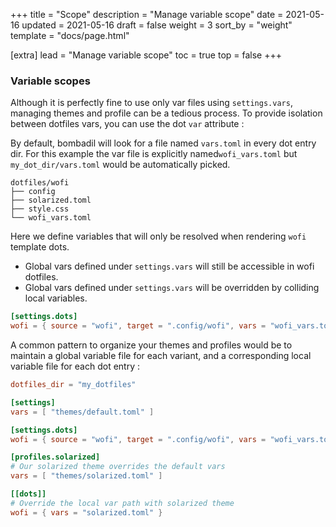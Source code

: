 +++
title = "Scope"
description = "Manage variable scope"
date = 2021-05-16
updated = 2021-05-16
draft = false
weight = 3
sort_by = "weight"
template = "docs/page.html"

[extra]
lead = "Manage variable scope"
toc = true
top = false
+++

### Variable scopes

Although it is perfectly fine to use only var files using `settings.vars`, managing themes and profile can be a tedious
process. To provide isolation between dotfiles vars, you can use the dot `var` attribute :

By default, bombadil will look for a file named `vars.toml` in every dot entry dir.
For this example the var file is explicitly named`wofi_vars.toml` but `my_dot_dir/vars.toml` would be automatically picked.


```
dotfiles/wofi
├── config
├── solarized.toml
├── style.css
└── wofi_vars.toml
```

Here we define variables that will only be resolved when rendering `wofi` template dots.
- Global vars defined under `settings.vars` will still be accessible in wofi dotfiles.
- Global vars defined under `settings.vars` will be overridden by colliding local variables.

```toml
[settings.dots]
wofi = { source = "wofi", target = ".config/wofi", vars = "wofi_vars.toml" }
``` 

A common pattern to organize your themes and profiles would be to maintain a global variable file for each variant,
and a corresponding local variable file for each dot entry :

```toml
dotfiles_dir = "my_dotfiles"

[settings]
vars = [ "themes/default.toml" ]

[settings.dots]
wofi = { source = "wofi", target = ".config/wofi", vars = "wofi_vars.toml" }

[profiles.solarized]
# Our solarized theme overrides the default vars
vars = [ "themes/solarized.toml" ]

[[dots]]
# Override the local var path with solarized theme
wofi = { vars = "solarized.toml" }
```
